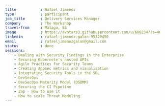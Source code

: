 ```yaml
---
title           : Rafael Jimenez
type            : participant
job_title       : Delivery Services Manager
company         : The Workshop
travel-from     : Malaga, ES
image           : https://avatars3.githubusercontent.com/u/6002347?s=460&v=4
linkedin        : rafael-jimenez-galan-95329450
email           : rafaeljimenezgalan@gmail.com
status          : done
sessions:
    - Dealing with Security Findings in the Enterprise
    - Securing Kubernete's hosted APIs
    - Agile Practices for Security Teams
    - Creating Appsec metrics and visualisation
    - Integrating Security Tools in the SDL
    - DevSecOps
    - DevSecOps Maturity Model (DSOMM)
    - Securing the CI Pipeline
    - Zap - How to use it
    - How to scale Threat Modeling.
---
```

